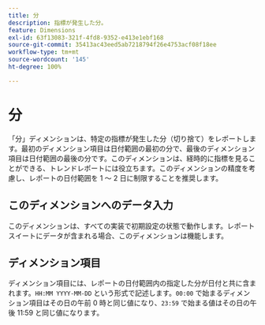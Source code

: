 ```yaml
---
title: 分
description: 指標が発生した分。
feature: Dimensions
exl-id: 63f13083-321f-4fd8-9352-e413e1ebf168
source-git-commit: 35413ac43eed5ab7218794f26e4753acf08f18ee
workflow-type: tm+mt
source-wordcount: '145'
ht-degree: 100%

---
```


# 分

「分」ディメンションは、特定の指標が発生した分（切り捨て）をレポートします。最初のディメンション項目は日付範囲の最初の分で、最後のディメンション項目は日付範囲の最後の分です。このディメンションは、経時的に指標を見ることができる、トレンドレポートには役立ちます。このディメンションの精度を考慮し、レポートの日付範囲を 1 ～ 2 日に制限することを推奨します。

## このディメンションへのデータ入力

このディメンションは、すべての実装で初期設定の状態で動作します。レポートスイートにデータが含まれる場合、このディメンションは機能します。

## ディメンション項目

ディメンション項目には、レポートの日付範囲内の指定した分が日付と共に含まれます。`HH:MM YYYY-MM-DD` という形式で記述します。`00:00` で始まるディメンション項目はその日の午前 0 時と同じ値になり、`23:59` で始まる値はその日の午後 11:59 と同じ値になります。
